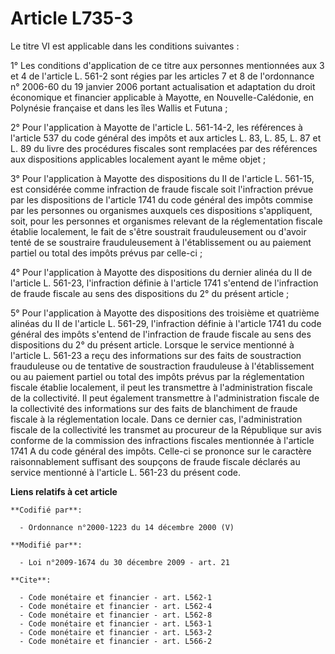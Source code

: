# Article L735-3

Le titre VI est applicable dans les conditions suivantes : 

1° Les conditions d'application de ce titre aux personnes mentionnées aux 3 et 4 de l'article L. 561-2 sont régies par les
articles 7 et 8 de l'ordonnance n° 2006-60 du 19 janvier 2006 portant actualisation et adaptation du droit économique et
financier applicable à Mayotte, en Nouvelle-Calédonie, en Polynésie française et dans les îles Wallis et Futuna ; 

2° Pour l'application à Mayotte de l'article L. 561-14-2, les références à l'article 537 du code général des impôts et aux
articles L. 83, L. 85, L. 87 et L. 89 du livre des procédures fiscales sont remplacées par des références aux dispositions
applicables localement ayant le même objet ; 

3° Pour l'application à Mayotte des dispositions du II de l'article L. 561-15, est considérée comme infraction de fraude
fiscale soit l'infraction prévue par les dispositions de l'article 1741 du code général des impôts commise par les personnes
ou organismes auxquels ces dispositions s'appliquent, soit, pour les personnes et organismes relevant de la réglementation
fiscale établie localement, le fait de s'être soustrait frauduleusement ou d'avoir tenté de se soustraire frauduleusement à
l'établissement ou au paiement partiel ou total des impôts prévus par celle-ci ; 

4° Pour l'application à Mayotte des dispositions du dernier alinéa du II de l'article L. 561-23, l'infraction définie à
l'article 1741 s'entend de l'infraction de fraude fiscale au sens des dispositions du 2° du présent article ; 

5° Pour l'application à Mayotte des dispositions des troisième et quatrième alinéas du II de l'article L. 561-29,
l'infraction définie à l'article 1741 du code général des impôts s'entend de l'infraction de fraude fiscale au sens des
dispositions du 2° du présent article. Lorsque le service mentionné à l'article L. 561-23 a reçu des informations sur des
faits de soustraction frauduleuse ou de tentative de soustraction frauduleuse à l'établissement ou au paiement partiel ou
total des impôts prévus par la réglementation fiscale établie localement, il peut les transmettre à l'administration fiscale
de la collectivité. Il peut également transmettre à l'administration fiscale de la collectivité des informations sur des
faits de blanchiment de fraude fiscale à la réglementation locale. Dans ce dernier cas, l'administration fiscale de la
collectivité les transmet au procureur de la République sur avis conforme de la commission des infractions fiscales
mentionnée à l'article 1741 A du code général des impôts. Celle-ci se prononce sur le caractère raisonnablement suffisant des
soupçons de fraude fiscale déclarés au service mentionné à l'article L. 561-23 du présent code.

**Liens relatifs à cet article**

	**Codifié par**:

	  - Ordonnance n°2000-1223 du 14 décembre 2000 (V)

	**Modifié par**:

	  - Loi n°2009-1674 du 30 décembre 2009 - art. 21

	**Cite**:

	  - Code monétaire et financier - art. L562-1
	  - Code monétaire et financier - art. L562-4
	  - Code monétaire et financier - art. L562-8
	  - Code monétaire et financier - art. L563-1
	  - Code monétaire et financier - art. L563-2
	  - Code monétaire et financier - art. L566-2
